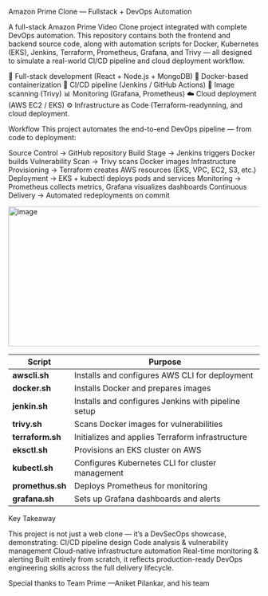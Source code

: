 Amazon Prime Clone — Fullstack + DevOps Automation

A full-stack Amazon Prime Video Clone project integrated with complete DevOps automation.
This repository contains both the frontend and backend source code, along with automation scripts for Docker, Kubernetes (EKS), Jenkins, Terraform, Prometheus, Grafana, and Trivy — all designed to simulate a real-world CI/CD pipeline and cloud deployment workflow.

🧱 Full-stack development (React + Node.js + MongoDB)
🐳 Docker-based containerization
🔄 CI/CD pipeline (Jenkins / GitHub Actions)
🔐 Image scanning (Trivy)
📊 Monitoring (Grafana, Prometheus)
☁️ Cloud deployment (AWS EC2 / EKS)
⚙️ Infrastructure as Code (Terraform-readynning, and cloud deployment.

Workflow
This project automates the end-to-end DevOps pipeline — from code to deployment:

Source Control → GitHub repository
Build Stage → Jenkins triggers Docker builds
Vulnerability Scan → Trivy scans Docker images
Infrastructure Provisioning → Terraform creates AWS resources (EKS, VPC, EC2, S3, etc.)
Deployment → EKS + kubectl deploys pods and services
Monitoring → Prometheus collects metrics, Grafana visualizes dashboards
Continuous Delivery → Automated redeployments on commit

<img width="575" height="281" alt="image" src="https://github.com/user-attachments/assets/471a85b5-3894-4501-89a0-c6353d864adf" />


| Script           | Purpose                                             |
| ---------------- | --------------------------------------------------- |
| **awscli.sh**    | Installs and configures AWS CLI for deployment      |
| **docker.sh**    | Installs Docker and prepares images                 |
| **jenkin.sh**    | Installs and configures Jenkins with pipeline setup |
| **trivy.sh**     | Scans Docker images for vulnerabilities             |
| **terraform.sh** | Initializes and applies Terraform infrastructure    |
| **eksctl.sh**    | Provisions an EKS cluster on AWS                    |
| **kubectl.sh**   | Configures Kubernetes CLI for cluster management    |
| **promethus.sh** | Deploys Prometheus for monitoring                   |
| **grafana.sh**   | Sets up Grafana dashboards and alerts               |

Key Takeaway

This project is not just a web clone — it’s a DevSecOps showcase, demonstrating:
CI/CD pipeline design
Code analysis & vulnerability management
Cloud-native infrastructure automation
Real-time monitoring & alerting
Built entirely from scratch, it reflects production-ready DevOps engineering skills across the full delivery lifecycle.

Special thanks to Team Prime —Aniket Pilankar, and his team



